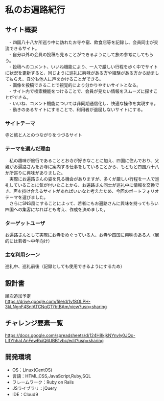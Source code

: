 # 私のお遍路紀行

## サイト概要
　- 四国八十八か所巡り中に訪れたお寺や宿、飲食店等を記録し、会員同士が交流できるサイト。<br>
　- 自分以外の会員の投稿も見ることができるようにして旅の参考にしてもらう。<br>
　- 投稿へのコメント、いいね機能により、一人で厳しい行程を歩く中でサイトに状況を更新すると、同じように巡礼に興味がある方や経験がある方から励ましてもらえ、自分も他人に声をかけることができる。<br>
　- 画像を投稿できることで視覚的により分かりやすいサイトとなる。<br>
　- サイト内で検索機能をつけることで、会員が見たい情報をスムーズに探すことができる。<br>
　- いいね、コメント機能については非同期通信化し、快適な操作を実現する。<br>
　- 動きのあるサイトにすることで、利用者が退屈しないサイトにする。


### サイトテーマ
寺と旅と人とのつながりをつづるサイト

### テーマを選んだ理由
　私の趣味が旅行であることとお寺が好きなことに加え、四国に住んでおり、父親がお遍路さんをお寺に案内する仕事をしていることから、もともと四国八十八か所巡りに興味がありました。<br>　実際にお遍路さんの姿を見る機会がありますが、多くが厳しい行程を一人で巡礼していることに気が付いたことから、お遍路さん同士が巡礼中に情報を交換でき、声を掛け合えるサイトがあればいいなと考えたため、今回のポートフォリオテーマを選びました。<br>
　さらにSNS風にすることによって、若者にもお遍路さんに興味を持ってもらい四国への集客になればとも考え、作成を決めました。

### ターゲットユーザ
お遍路さんとして実際にお寺をめぐっている人、お寺や四国に興味のある人（層的には若者～中年向け）

### 主な利用シーン
巡礼中、巡礼前後（記録としても使用できるようにするため）

## 設計書
順次追加予定<br>
https://drive.google.com/file/d/1vf8OLPH-3kLNgnF4SnIATCNqGT7btBAm/view?usp=sharing

## チャレンジ要素一覧
https://docs.google.com/spreadsheets/d/124H8kjkNYnvly0JQo-LIfYhhaLAnFewRxiQ6UBB1vbc/edit?usp=sharing

## 開発環境
- OS：Linux(CentOS)
- 言語：HTML,CSS,JavaScript,Ruby,SQL
- フレームワーク：Ruby on Rails
- JSライブラリ：jQuery
- IDE：Cloud9


